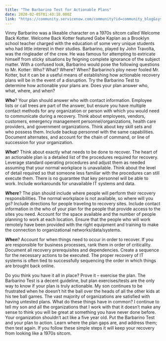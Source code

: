 ```yaml
---
title: "The Barbarino Test for Actionable Plans"
date: 2020-02-05T01:43:18.000Z
link: "https://community.servicenow.com/community?id=community_blog&sys_id=c5b63205db3a4c581cd8a345ca9619fc"
---
```

<p>Vinny Barbarino was a likeable character on a 1970s sitcom called Welcome Back Kotter. Welcome Back Kotter featured Gabe Kaplan as a Brooklyn school teacher charged with the education of some very unique students who had little interest in their studies. Barbarino, played by John Travolta, was the ringleader of the crew. He was famous for attempting to extricate himself from sticky situations by feigning complete ignorance of the subject matter. With a confused look, Barbarino would pose the following questions to Mr. Kotter: Who? What? Where? When? Barbarino’s ploy never fooled Mr. Kotter, but it can be a useful means of establishing how actionable recovery plans will be in the event of a disruption. Try the Barbarino Test to determine how actionable your plans are. Does your plan answer who, what, where, and when?</p>
<p><em><strong>Who</strong></em>? Your plan should answer who with contact information. Employee lists or call trees are part of the answer, but ensure you have multiple contact methods for any organization or person with which you would need to communicate during a recovery. Think about employees, vendors, customers, emergency management personnel/organizations, health care providers, and government organizations. Think about key skill sets and who possess them. Include backup personnel with the same capabilities. Document alternates, and account for the chain of command, or line of succession for your organization.</p>
<p><em><strong>What</strong></em>? Think about exactly what needs to be done to recover. The heart of an actionable plan is a detailed list of the procedures required for recovery. Leverage standard operating procedures and adjust them as needed assuming that your normal workplace is unavailable. Think about the level of detail required so that someone less familiar with the procedures can still execute them. There is no guarantee that key personnel will be able to work. Include workarounds for unavailable IT systems and data.</p>
<p><em><strong>Where</strong></em>? The plan should include where people will perform their recovery responsibilities. The normal workplace is not available, so where will you go? Include directions for people traveling to recovery sites. Include contact information in the who of your plan for the people that provide access to the sites you need. Account for the space available and the number of people planning to work at each location. Ensure that the people who will work remotely have been provided with the right equipment and training to make the connection to organizational networks/data/systems. </p>
<p><em><strong>When</strong></em>? Account for when things need to occur in order to recover. If you are responsible for business processes, rank them in order of criticality. Document all recovery prerequisites and dependencies. Create a sequence for the necessary actions to be executed. The proper recovery of IT systems is often tied to successfully sequencing the order in which things are brought back online. </p>
<p>Do you think you have it all in place? Prove it – exercise the plan. The Barbarino Test is a decent guideline, but plan exercises/tests are the only way to know if your plan is truly actionable. My son continues to be frustrated when he doesn’t hit the ball over the heads of all the other kids at his tee ball games. The vast majority of organizations are satisfied with having untested plans. What do these things have in common? I continue to tell my son and all the organizations that I work with that it doesn’t make any sense to think you will be great at something you have never done before. Your organization shouldn’t act like a five year old. Put the Barbarino Test and your plan to action. Learn where the plan gaps are, and address them; then test again. If you follow these simple steps it will keep your recovery from looking like a 1970s sitcom.</p>
